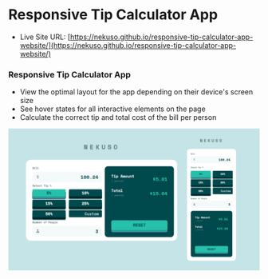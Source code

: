# Responsive Tip Calculator App

- Live Site URL: [https://nekuso.github.io/responsive-tip-calculator-app-website/](https://nekuso.github.io/responsive-tip-calculator-app-website/)

### Responsive Tip Calculator App
- View the optimal layout for the app depending on their device's screen size
- See hover states for all interactive elements on the page
- Calculate the correct tip and total cost of the bill per person



![preview img](/preview.png)
